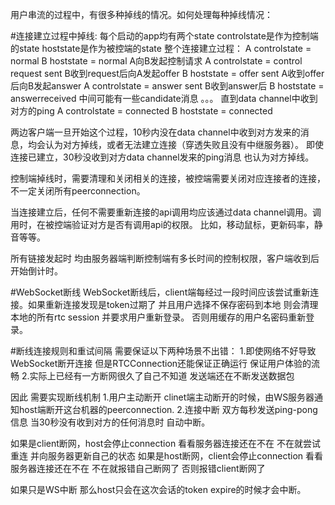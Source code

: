 用户串流的过程中，有很多种掉线的情况。如何处理每种掉线情况：

#连接建立过程中掉线:
每个启动的app均有两个state controlstate是作为控制端的state hoststate是作为被控端的state
整个连接建立过程：
                            A controlstate = normal     B hoststate = normal
A向B发起控制请求             A controlstate = control request sent 
B收到request后向A发起offer   B hoststate = offer sent
A收到offer后向B发起answer    A controlstate = answer sent
B收到answer后                B hoststate = answerreceived
中间可能有一些candidate消息 。。。
直到data channel中收到对方的ping A controlstate = connected  B hoststate = connected

两边客户端一旦开始这个过程，10秒内没在data channel中收到对方发来的消息，均会认为对方掉线，或者无法建立连接（穿透失败且没有中继服务器）。
即使连接已建立，30秒没收到对方data channel发来的ping消息 也认为对方掉线。

控制端掉线时，需要清理和关闭相关的连接，被控端需要关闭对应连接者的连接，不一定关闭所有peerconnection。

当连接建立后，任何不需要重新连接的api调用均应该通过data channel调用。调用时，在被控端验证对方是否有调用api的权限。
比如，移动鼠标，更新码率，静音等等。

所有链接发起时 均由服务器端判断控制端有多长时间的控制权限，客户端收到后开始倒计时。

#WebSocket断线
WebSocket断线后，client端每经过一段时间应该尝试重新连接。如果重新连接发现是token过期了 并且用户选择不保存密码到本地 则会清理本地的所有rtc session 并要求用户重新登录。 否则用缓存的用户名密码重新登录。

#断线连接规则和重试间隔
需要保证以下两种场景不出错：
1.即使网络不好导致WebSocket断开连接 但是RTCConnection还能保证正确运行 保证用户体验的流畅
2.实际上已经有一方断网很久了自己不知道 发送端还在不断发送数据包

因此 需要实现断线机制
1.用户主动断开
clinet端主动断开的时候，由WS服务器通知host端断开这台机器的peerconnection.
2.连接中断
双方每秒发送ping-pong信息 当30秒没有收到对方的任何消息时 自动中断。

如果是client断网，host会停止connection 看看服务器连接还在不在 不在就尝试重连 并向服务器更新自己的状态
如果是host断网，client会停止connection 看看服务器连接还在不在 不在就报错自己断网了 否则报错client断网了

如果只是WS中断 那么host只会在这次会话的token expire的时候才会中断。